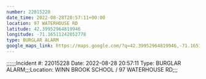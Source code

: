 ```yaml
---
number: 22015228
date_time: 2022-08-28T20:57:11+00:00
location: 97 WATERHOUSE RD
latitude: 42.39952964819946
longitude: -71.16511242052778
type: BURGLAR ALARM
google_maps_link: https://maps.google.com/?q=42.39952964819946,-71.16511242052778
---
```


;;;;;;Incident #: 22015228  Date: 2022-08-28 20:57:11   Type: BURGLAR ALARM;;;Location: WINN BROOK SCHOOL / 97 WATERHOUSE RD;;;
